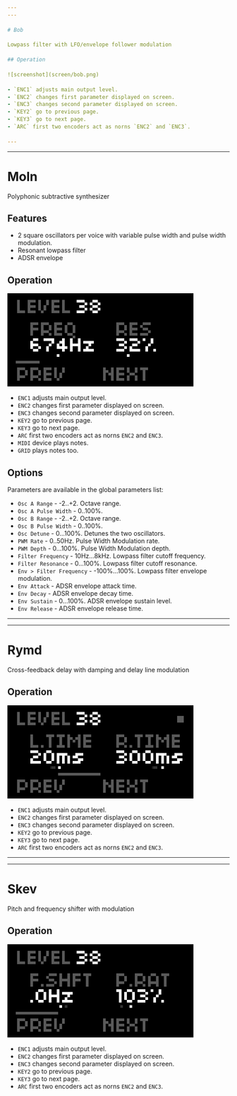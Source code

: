 ```yaml
---
---

# Bob

Lowpass filter with LFO/envelope follower modulation

## Operation

![screenshot](screen/bob.png)

- `ENC1` adjusts main output level.
- `ENC2` changes first parameter displayed on screen.
- `ENC3` changes second parameter displayed on screen.
- `KEY2` go to previous page.
- `KEY3` go to next page.
- `ARC` first two encoders act as norns `ENC2` and `ENC3`.

---
```

---

# Moln

Polyphonic subtractive synthesizer

## Features

- 2 square oscillators per voice with variable pulse width and pulse width modulation.
- Resonant lowpass filter
- ADSR envelope

## Operation

![screenshot](screen/moln-2.png)

- `ENC1` adjusts main output level.
- `ENC2` changes first parameter displayed on screen.
- `ENC3` changes second parameter displayed on screen.
- `KEY2` go to previous page.
- `KEY3` go to next page.
- `ARC` first two encoders act as norns `ENC2` and `ENC3`.
- `MIDI` device plays notes.
- `GRID` plays notes too.

## Options

Parameters are available in the global parameters list:

- `Osc A Range` - -2..+2. Octave range.
- `Osc A Pulse Width` - 0..100%.
- `Osc B Range` - -2..+2. Octave range.
- `Osc B Pulse Width` - 0..100%.
- `Osc Detune` - 0...100%. Detunes the two oscillators.
- `PWM Rate` - 0..50Hz. Pulse Width Modulation rate.
- `PWM Depth` - 0...100%. Pulse Width Modulation depth.
- `Filter Frequency` - 10Hz...8kHz. Lowpass filter cutoff frequency.
- `Filter Resonance` - 0...100%. Lowpass filter cutoff resonance.
- `Env > Filter Frequency` - -100%...100%. Lowpass filter envelope modulation.
- `Env Attack` - ADSR envelope attack time.
- `Env Decay` - ADSR envelope decay time.
- `Env Sustain` - 0...100%. ADSR envelope sustain level.
- `Env Release` - ADSR envelope release time.

---
---

# Rymd

Cross-feedback delay with damping and delay line modulation

## Operation

![screenshot](screen/rymd.png)

- `ENC1` adjusts main output level.
- `ENC2` changes first parameter displayed on screen.
- `ENC3` changes second parameter displayed on screen.
- `KEY2` go to previous page.
- `KEY3` go to next page.
- `ARC` first two encoders act as norns `ENC2` and `ENC3`.

---
---

# Skev

Pitch and frequency shifter with modulation

## Operation

![screenshot](screen/skev.png)

- `ENC1` adjusts main output level.
- `ENC2` changes first parameter displayed on screen.
- `ENC3` changes second parameter displayed on screen.
- `KEY2` go to previous page.
- `KEY3` go to next page.
- `ARC` first two encoders act as norns `ENC2` and `ENC3`.
